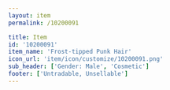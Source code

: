 ```yaml
---
layout: item
permalink: /10200091

title: Item
id: '10200091'
item_name: 'Frost-tipped Punk Hair'
icon_url: 'item/icon/customize/10200091.png'
sub_header: ['Gender: Male', 'Cosmetic']
footer: ['Untradable, Unsellable']
---
```


